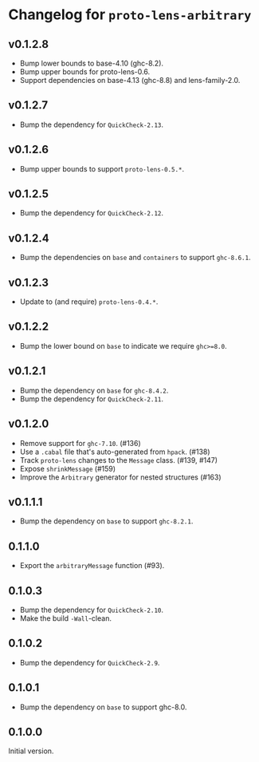 # Changelog for `proto-lens-arbitrary`

## v0.1.2.8
- Bump lower bounds to base-4.10 (ghc-8.2).
- Bump upper bounds for proto-lens-0.6.
- Support dependencies on base-4.13 (ghc-8.8) and lens-family-2.0.

## v0.1.2.7
- Bump the dependency for `QuickCheck-2.13`.

## v0.1.2.6
- Bump upper bounds to support `proto-lens-0.5.*`.

## v0.1.2.5
- Bump the dependency for `QuickCheck-2.12`.

## v0.1.2.4
- Bump the dependencies on `base` and `containers` to support `ghc-8.6.1`.

## v0.1.2.3
- Update to (and require) `proto-lens-0.4.*`.

## v0.1.2.2
- Bump the lower bound on `base` to indicate we require `ghc>=8.0`.

## v0.1.2.1
- Bump the dependency on `base` for `ghc-8.4.2`.
- Bump the dependency for `QuickCheck-2.11`.

## v0.1.2.0
- Remove support for `ghc-7.10`. (#136)
- Use a `.cabal` file that's auto-generated from `hpack`. (#138)
- Track `proto-lens` changes to the `Message` class. (#139, #147)
- Expose `shrinkMessage` (#159)
- Improve the `Arbitrary` generator for nested structures (#163)


## v0.1.1.1
- Bump the dependency on `base` to support `ghc-8.2.1`.

## 0.1.1.0
- Export the `arbitraryMessage` function (#93).

## 0.1.0.3
- Bump the dependency for `QuickCheck-2.10`.
- Make the build `-Wall`-clean.

## 0.1.0.2
- Bump the dependency for `QuickCheck-2.9`.

## 0.1.0.1
- Bump the dependency on `base` to support ghc-8.0.

## 0.1.0.0
Initial version.

